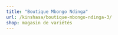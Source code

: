 ```yaml
---
title: "Boutique Mbongo Ndinga"
url: /kinshasa/boutique-mbongo-ndinga-3/
shop: magasin de variétés
---
```

